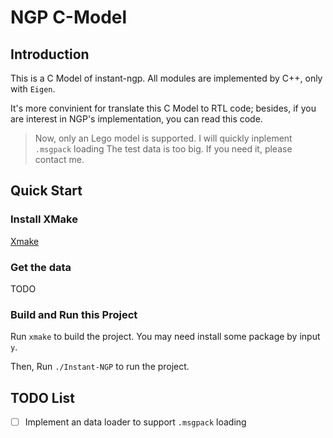 # NGP C-Model
## Introduction
This is a C Model of instant-ngp. All modules are implemented by C++, only with `Eigen`.

It's more convinient for translate this C Model to RTL code; besides, if you are interest in NGP's implementation, you can read this code.

> Now, only an Lego model is supported. I will quickly inplement `.msgpack` loading
> The test data is too big. If you need it, please contact me.

## Quick Start
### Install XMake
[Xmake](https://xmake.io/#/getting_started)

### Get the data
TODO

### Build and Run this Project
Run `xmake` to build the project. You may need install some package by input `y`.

Then, Run `./Instant-NGP` to run the project.

## TODO List
- [ ] Implement an data loader to support `.msgpack` loading
